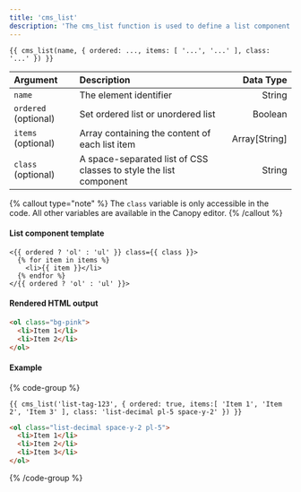 ```yaml
---
title: 'cms_list'
description: 'The cms_list function is used to define a list component which can be edited on the Canopy editor.'
---
```


```canvas {% process=false %}
{{ cms_list(name, { ordered: ..., items: [ '...', '...' ], class: '...' }) }}
```

| Argument             | Description                                                       |     Data Type |
| :------------------- | :---------------------------------------------------------------- | ------------: |
| `name`               | The element identifier                                            |        String |
| `ordered` (optional) | Set ordered list or unordered list                                |       Boolean |
| `items` (optional)   | Array containing the content of each list item                    | Array[String] |
| `class` (optional)   | A space-separated list of CSS classes to style the list component |        String |

{% callout type="note" %}
The `class` variable is only accessible in the code. All other variables are available in the Canopy editor.
{% /callout %}

#### List component template

```canvas {% process=false %}
<{{ ordered ? 'ol' : 'ul' }} class={{ class }}>
  {% for item in items %}
    <li>{{ item }}</li>
  {% endfor %}
</{{ ordered ? 'ol' : 'ul' }}>
```

#### Rendered HTML output

```html {% process=false %}
<ol class="bg-pink">
  <li>Item 1</li>
  <li>Item 2</li>
</ol>
```

#### Example

{% code-group %}

```canvas {% process=false filename="index.html" %}
{{ cms_list('list-tag-123', { ordered: true, items:[ 'Item 1', 'Item 2', 'Item 3' ], class: 'list-decimal pl-5 space-y-2' }) }}
```

```html {% process=false filename="Output" %}
<ol class="list-decimal space-y-2 pl-5">
  <li>Item 1</li>
  <li>Item 2</li>
  <li>Item 3</li>
</ol>
```

{% /code-group %}
